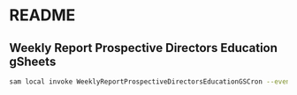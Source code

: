 # README

## Weekly Report Prospective Directors Education gSheets

```sh
sam local invoke WeeklyReportProspectiveDirectorsEducationGSCron --event src/cron/sample_event.json
```

